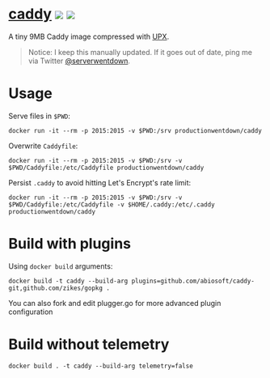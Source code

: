 
# [caddy](https://hub.docker.com/r/productionwentdown/caddy/) [![](https://images.microbadger.com/badges/version/productionwentdown/caddy.svg)](https://microbadger.com/images/productionwentdown/caddy "Get your own version badge on microbadger.com") [![](https://images.microbadger.com/badges/image/productionwentdown/caddy.svg)](https://microbadger.com/images/productionwentdown/caddy "Get your own image badge on microbadger.com")

A tiny 9MB Caddy image compressed with [UPX](https://github.com/upx/upx).

> Notice: I keep this manually updated. If it goes out of date, ping me via Twitter [@serverwentdown](https://twitter.com/serverwentdown).

# Usage

Serve files in `$PWD`:
```
docker run -it --rm -p 2015:2015 -v $PWD:/srv productionwentdown/caddy
```

Overwrite `Caddyfile`:
```
docker run -it --rm -p 2015:2015 -v $PWD:/srv -v $PWD/Caddyfile:/etc/Caddyfile productionwentdown/caddy
```

Persist `.caddy` to avoid hitting Let's Encrypt's rate limit:
```
docker run -it --rm -p 2015:2015 -v $PWD:/srv -v $PWD/Caddyfile:/etc/Caddyfile -v $HOME/.caddy:/etc/.caddy productionwentdown/caddy
```

# Build with plugins

Using `docker build` arguments:
```
docker build -t caddy --build-arg plugins=github.com/abiosoft/caddy-git,github.com/zikes/gopkg .
```

You can also fork and edit plugger.go for more advanced plugin configuration

# Build without telemetry

```
docker build . -t caddy --build-arg telemetry=false
```
